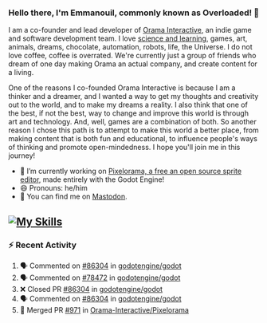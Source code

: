 ### Hello there, I'm Emmanouil, commonly known as Overloaded! 👋
I am a co-founder and lead developer of [Orama Interactive](https://www.oramainteractive.com/), an indie game and software development team. I love [science and learning](https://github.com/OverloadedOrama/KnowledgeBase), games, art, animals, dreams, chocolate, automation, robots, life, the Universe. I do not love coffee, coffee is overrated. We're currently just a group of friends who dream of one day making Orama an actual company, and create content for a living.

One of the reasons I co-founded Orama Interactive is because I am a thinker and a dreamer, and I wanted a way to get my thoughts and creativity out to the world, and to make my dreams a reality. I also think that one of the best, if not the best, way to change and improve this world is through art and technology. And, well, games are a combination of both. So another reason I chose this path is to attempt to make this world a better place, from making content that is both fun and educational, to influence people's ways of thinking and promote open-mindedness. I hope you'll join me in this journey!

- 🔭 I’m currently working on [Pixelorama, a free an open source sprite editor](https://github.com/Orama-Interactive/Pixelorama), made entirely with the Godot Engine!
- 😄 Pronouns: he/him
- 🐘 You can find me on <a rel="me" href="https://mastodon.social/@Overloaded">Mastodon</a>.

[![My Skills](https://skillicons.dev/icons?i=godot,py,cpp,cs,git,linux,html)](https://skillicons.dev)
---

### :zap: Recent Activity

<!--START_SECTION:activity-->
1. 🗣 Commented on [#86304](https://github.com/godotengine/godot/pull/86304#issuecomment-1883499761) in [godotengine/godot](https://github.com/godotengine/godot)
2. 🗣 Commented on [#78472](https://github.com/godotengine/godot/pull/78472#issuecomment-1883286315) in [godotengine/godot](https://github.com/godotengine/godot)
3. ❌ Closed PR [#86304](https://github.com/godotengine/godot/pull/86304) in [godotengine/godot](https://github.com/godotengine/godot)
4. 🗣 Commented on [#86304](https://github.com/godotengine/godot/pull/86304#issuecomment-1883284538) in [godotengine/godot](https://github.com/godotengine/godot)
5. 🎉 Merged PR [#971](https://github.com/Orama-Interactive/Pixelorama/pull/971) in [Orama-Interactive/Pixelorama](https://github.com/Orama-Interactive/Pixelorama)
<!--END_SECTION:activity-->

<!--
**OverloadedOrama/OverloadedOrama** is a ✨ _special_ ✨ repository because its `README.md` (this file) appears on your GitHub profile.

Here are some ideas to get you started:

- 👯 I’m looking to collaborate on ...
- 🤔 I’m looking for help with ...
- 💬 Ask me about ...
- 📫 How to reach me: ...
- ⚡ Fun fact: ...
-->
